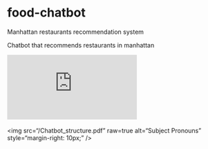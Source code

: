 # food-chatbot
Manhattan restaurants recommendation system

Chatbot that recommends restaurants in manhattan


![Chatbot Structure](https://github.com/gjmichel/food-chatbot/blob/main/Chatbot_structure.pdf)

<img
src=“/Chatbot_structure.pdf”
raw=true
alt=“Subject Pronouns”
style=“margin-right: 10px;”
/>
